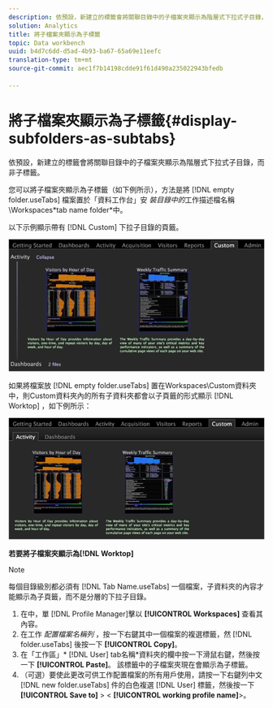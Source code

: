 ```yaml
---
description: 依預設，新建立的標籤會將關聯目錄中的子檔案夾顯示為階層式下拉式子目錄，而非子標籤。
solution: Analytics
title: 將子檔案夾顯示為子標籤
topic: Data workbench
uuid: b4d7c6dd-d5ad-4b93-ba67-65a69e11eefc
translation-type: tm+mt
source-git-commit: aec1f7b14198cdde91f61d490a235022943bfedb

---
```



# 將子檔案夾顯示為子標籤{#display-subfolders-as-subtabs}

依預設，新建立的標籤會將關聯目錄中的子檔案夾顯示為階層式下拉式子目錄，而非子標籤。

您可以將子檔案夾顯示為子標籤（如下例所示），方法是將 [!DNL empty folder.useTabs] 檔案置於「資料工作台」安 *裝目錄中的*&#x200B;工作描述檔名稱\Workspaces\*tab name folder*中。

以下示例顯示帶有 [!DNL Custom] 下拉子目錄的頁籤。

![](assets/client-sub.png)

如果將檔案放 [!DNL empty folder.useTabs] 置在Workspaces\Custom資料夾中，則Custom資料夾內的所有子資料夾都會以子頁籤的形式顯示 [!DNL Worktop] ，如下例所示：

![](assets/client-sub2.png)

**若要將子檔案夾顯示為[!DNL Worktop]**

>[!NOTE]
>
>每個目錄級別都必須有 [!DNL Tab Name.useTabs] 一個檔案，子資料夾的內容才能顯示為子頁籤，而不是分層的下拉子目錄。

1. 在中，單 [!DNL Profile Manager]擊以 **[!UICONTROL Workspaces]** 查看其內容。
1. 在工作 *配置檔案名稱列* ，按一下右鍵其中一個檔案的複選標籤，然 [!DNL folder.useTabs] 後按一下 **[!UICONTROL Copy]**。
1. 在「工作區」\* [!DNL User] tab名稱*資料夾的欄中按一下滑鼠右鍵，然後按一下 **[!UICONTROL Paste]**。 該標籤中的子檔案夾現在會顯示為子標籤。
1. （可選）要使此更改可供工作配置檔案的所有用戶使用，請按一下右鍵列中文 [!DNL new folder.useTabs] 件的白色複選 [!DNL User] 標籤，然後按一下 **[!UICONTROL Save to]** > &lt; **[!UICONTROL working profile name]**>。

